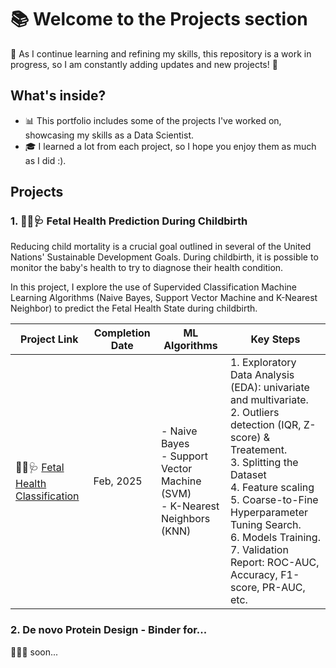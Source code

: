 # 📚 Welcome to the Projects section

🚧 As I continue learning and refining my skills, this repository is a work in progress, so I am constantly adding updates and new projects! 🚀

## What's inside?  

- 📊 This portfolio includes some of the projects I've worked on, showcasing my skills as a Data Scientist.
- 🎓 I learned a lot from each project, so I hope you enjoy them as much as I did :).


## Projects  

### 1. 👶🏻🩺 **Fetal Health Prediction During Childbirth**  

Reducing child mortality is a crucial goal outlined in several of the United Nations' Sustainable Development Goals. During childbirth, it is possible to monitor the baby's health to try to diagnose their health condition.

In this project, I explore the use of Supervided Classification Machine Learning Algorithms (Naive Bayes, Support Vector Machine and K-Nearest Neighbor) to predict the Fetal Health State during childbirth.

| Project Link | Completion Date | ML Algorithms |Key Steps 
|---|---|---|---|
|👶🏻🩺 [Fetal Health Classification](https://github.com/mjimenezj/Portfolio/blob/main/Projects/Project_1/README.md) | Feb, 2025 | - Naive Bayes <br> - Support Vector Machine (SVM) <br> - K-Nearest Neighbors (KNN)  | 1. Exploratory Data Analysis (EDA): univariate and multivariate. <br> 2. Outliers detection (IQR, Z-score) & Treatement. <br> 3. Splitting the Dataset <br> 4. Feature scaling <br> 5. Coarse-to-Fine Hyperparameter Tuning Search. <br> 6. Models Training. <br> 7. Validation Report: ROC-AUC, Accuracy, F1-score, PR-AUC, etc. |

### 2. De novo Protein Design - Binder for...
🚧🚧🚧 soon...
